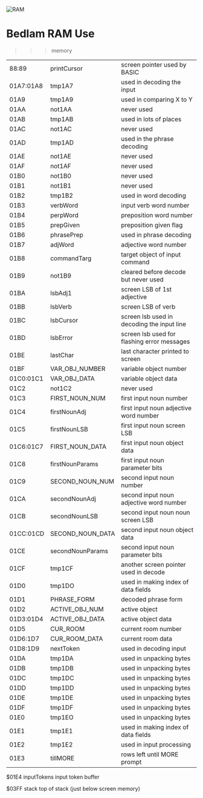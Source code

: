 ![RAM](Bedlam.jpg)

# Bedlam RAM Use

>>> memory

| | | |
| --- | --- | --- |
| 88:89     | printCursor           | screen pointer used by BASIC                 |
| 01A7:01A8 |  tmp1A7               | used in decoding the input                   |
| 01A9      | tmp1A9                | used in comparing X to Y                     |
| 01AA      | not1AA                | never used                                   |
| 01AB      | tmp1AB                | used in lots of places                       |
| 01AC      | not1AC                | never used                                   |
| 01AD      | tmp1AD                | used in the phrase decoding                  |
| 01AE      | not1AE                | never used                                   |
| 01AF      | not1AF                | never used                                   |
| 01B0      | not1B0                | never used                                   |
| 01B1      | not1B1                | never used                                   |
| 01B2      | tmp1B2                | used in word decoding                        |
| 01B3      | verbWord              | input verb word number                       |
| 01B4      | perpWord              | preposition word number                      |
| 01B5      | prepGiven             | preposition given flag                       |
| 01B6      | phrasePrep            | used in phrase decoding                      |
| 01B7      | adjWord               | adjective word number                        |
| 01B8      | commandTarg           | target object of input command               |
| 01B9      | not1B9                | cleared before decode but never used         |
| 01BA      | lsbAdj1               | screen LSB of 1st adjective                  |
| 01BB      | lsbVerb               | screen LSB of verb                           |
| 01BC      | lsbCursor             | screen lsb used in decoding the input line   |
| 01BD      | lsbError              | screen lsb used for flashing error messages  |
| 01BE      | lastChar              | last character printed to screen             |
| 01BF      | VAR_OBJ_NUMBER        | variable object number                       |
| 01C0:01C1 | VAR_OBJ_DATA          | variable object data                         |
| 01C2      | not1C2                | never used                                   |
| 01C3      | FIRST_NOUN_NUM        | first input noun number                      |
| 01C4      | firstNounAdj          | first input noun adjective word number       |
| 01C5      | firstNounLSB          | first input noun screen LSB                  |
| 01C6:01C7 | FIRST_NOUN_DATA       | first input noun object data                 |
| 01C8      | firstNounParams       | first input noun parameter bits              |
| 01C9      | SECOND_NOUN_NUM       | second input noun number                     |
| 01CA      | secondNounAdj         | second input noun adjective word number      |
| 01CB      | secondNounLSB         | second input noun noun screen LSB            |
| 01CC:01CD | SECOND_NOUN_DATA      | second input noun object data                |
| 01CE      | secondNounParams      | second input noun parameter bits             |
| 01CF      | tmp1CF                | another screen pointer used in decode        |
| 01D0      | tmp1DO                | used in making index of data fields          |
| 01D1      | PHRASE_FORM           | decoded phrase form                          |
| 01D2      | ACTIVE_OBJ_NUM        | active object                                |
| 01D3:01D4 | ACTIVE_OBJ_DATA       | active object data                           |
| 01D5      | CUR_ROOM              | current room number                          |
| 01D6:1D7  | CUR_ROOM_DATA         | current room data                            |
| 01D8:1D9  | nextToken             | used in decoding input                       |
| 01DA      | tmp1DA                | used in unpacking bytes                      |
| 01DB      | tmp1DB                | used in unpacking bytes                      |
| 01DC      | tmp1DC                | used in unpacking bytes                      |
| 01DD      | tmp1DD                | used in unpacking bytes                      |
| 01DE      | tmp1DE                | used in unpacking bytes                      |
| 01DF      | tmp1DF                | used in unpacking bytes                      |
| 01E0      | tmp1EO                | used in unpacking bytes                      |
| 01E1      | tmp1E1                | used in making index of data fields          |
| 01E2      | tmp1E2                | used in input processing                     |
| 01E3      | tillMORE              | rows left until MORE prompt                  | 

$01E4     inputTokens           input token buffer

$03FF     stack                 top of stack (just below screen memory)
